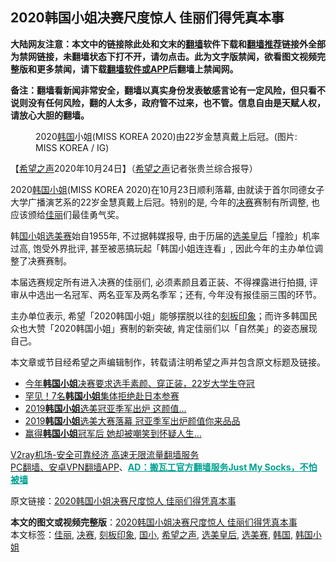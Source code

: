  <h2>2020韩国小姐决赛尺度惊人 佳丽们得凭真本事</h2> <p class="notice"><b>大陆网友注意：本文中的链接除此处和文末的<a href="https://github.com/bannedbook/fanqiang" >翻墙</a>软件下载和<a href="https://github.com/killgcd/justmysocks/blob/master/README.md">翻墙推荐</a>链接外全部为禁网链接，未翻墙状态下打不开，请勿点击。此为文字版禁闻，欲看图文视频完整版和更多禁闻，请下载<a href="https://github.com/bannedbook/fanqiang">翻墙软件或APP</a>后翻墙上禁闻网。</p><p>备注：翻墙看新闻非常安全，翻墙以真实身份发表敏感言论有一定风险，但只看不说则没有任何风险，翻的人太多，政府管不过来，也不管。信息自由是天赋人权，请放心大胆的翻墙。</b></p>  <div class="entry"> <figure><figcaption>2020<a href="https://www.bannedbook.org/bnews/tag/%e9%9f%a9%e5%9b%bd/" class="st_tag internal_tag" rel="tag" title="标签 韩国 下的日志">韩国</a>小姐(MISS KOREA 2020)由22岁金慧真戴上后冠。(图片: MISS KOREA / IG)</figcaption></figure> <p>【<span class='wp_keywordlink_affiliate'><a href="https://www.soundofhope.org" title="希望之声" target="_blank">希望之声</a></span>2020年10月24日】（<a href="https://www.bannedbook.org/bnews/tag/%e5%b8%8c%e6%9c%9b%e4%b9%8b%e5%a3%b0/" class="st_tag internal_tag" rel="tag" title="标签 希望之声 下的日志">希望之声</a>记者张贵兰综合报导）</p> <p>2020<a href="https://www.bannedbook.org/bnews/tag/%e9%9f%a9%e5%9b%bd%e5%b0%8f%e5%a7%90/" class="st_tag internal_tag" rel="tag" title="标签 韩国小姐 下的日志">韩国小姐</a>(MISS KOREA 2020)在10月23日顺利落幕, 由就读于首尔同德女子大学广播演艺系的22岁金慧真戴上后冠。特别的是, 今年的<a href="https://www.bannedbook.org/bnews/tag/%E5%86%B3%E8%B5%9B/" class="st_tag internal_tag" rel="tag" title="标签 决赛 下的日志">决赛</a>赛制有所调整, 也应该颁给<a href="https://www.bannedbook.org/bnews/tag/%E4%BD%B3%E4%B8%BD/" class="st_tag internal_tag" rel="tag" title="标签 佳丽 下的日志">佳丽</a>们最佳勇气奖。</p> <p></p>  <p>韩<a href="https://www.bannedbook.org/bnews/tag/%E5%9B%BD%E5%B0%8F/" class="st_tag internal_tag" rel="tag" title="标签 国小 下的日志">国小</a>姐<a href="https://www.bannedbook.org/bnews/tag/%e9%80%89%e7%be%8e%e8%b5%9b/" class="st_tag internal_tag" rel="tag" title="标签 选美赛 下的日志">选美赛</a>始自1955年, 不过据韩媒报导, 由于历届的<a href="https://www.bannedbook.org/bnews/tag/%e9%80%89%e7%be%8e%e7%9a%87%e5%90%8e/" class="st_tag internal_tag" rel="tag" title="标签 选美皇后 下的日志">选美皇后</a>「撞脸」机率过高, 饱受外界批评, 甚至被恶搞玩起「韩国小姐连连看」, 因此今年的主办单位调整了决赛赛制。</p> <p>本届选赛规定所有进入决赛的佳丽们, 必须素颜且着正装、不得裸露进行拍摄, 评审从中选出一名冠军、两名亚军及两名季军；还有, 今年没有报佳丽三围的环节。</p> <p>主办单位表示, 希望「2020韩国小姐」能够摆脱以往的<a href="https://www.bannedbook.org/bnews/tag/%E5%88%BB%E6%9D%BF%E5%8D%B0%E8%B1%A1/" class="st_tag internal_tag" rel="tag" title="标签 刻板印象 下的日志">刻板印象</a>；而许多韩国民众也大赞「2020韩国小姐」赛制的新突破, 肯定佳丽们以「自然美」的姿态展现自己。</p>  <p></p> <p>本文章或节目经希望之声编辑制作，转载请注明希望之声并包含原文标题及链接。</p> <ul class='op-related-articles' title='相关阅读'> <li><a href='https://www.bannedbook.org/bnews/baitai/20201023/1418973.html' target='_blank'>今年<b>韩国小姐</b>决赛要求选手素颜、穿正装，22岁大学生夺冠</a></li> <li><a href='https://www.bannedbook.org/bnews/baitai/20190806/1170289.html' target='_blank'>罕见！7名<b>韩国小姐</b>集体拒绝赴日本参赛</a></li> <li><a href='https://www.bannedbook.org/bnews/yule/20190713/1157715.html' target='_blank'>2019<b>韩国小姐</b>选美冠亚季军出炉 这颜值…</a></li> <li><a href='https://www.bannedbook.org/bnews/yule/20190712/1156917.html' target='_blank'>2019<b>韩国小姐</b>选美大赛落幕 冠亚季军出炉颜值你来品品</a></li> <li><a href='https://www.bannedbook.org/bnews/yule/20190507/1124227.html' target='_blank'>赢得<b>韩国小姐</b>冠军后 她却被嘲笑到怀疑人生…</a></li> </ul> <p class="texttj"> <a href="https://www.bannedbook.org/forum23/topic22702.html" target="_blank">V2ray机场-安全可靠经济 高速无限流量翻墙服务</a><br/> <a href="https://github.com/bannedbook/fanqiang/wiki/%E7%A6%81%E9%97%BB%E7%BD%91%E5%AE%89%E5%8D%93%E7%BF%BB%E5%A2%99%E6%96%B0%E9%97%BBAPP" target="_blank">PC翻墙、安卓VPN翻墙APP</a>、<span onclick="window.open('https://github.com/killgcd/justmysocks/blob/master/README.md')" style="font-weight:bold;color:#00A191;cursor:pointer;text-decoration:underline;outline:none">AD：搬瓦工官方翻墙服务Just My Socks，不怕被墙</span></p><p>原文链接：<a class="src_link"  href="https://www.soundofhope.org/post/435622" target="_blank">2020韩国小姐决赛尺度惊人 佳丽们得凭真本事</a></p> <a name='sharetosocial'></a>       <div><b>本文的图文或视频完整版</b>：<a href='https://www.bannedbook.org/bnews/comments/20201025/1419789.html'>2020韩国小姐决赛尺度惊人 佳丽们得凭真本事</a></div>  </div><!--END ENTRY--> <div class="postfooter"> <div>本文标签：<a href="https://www.bannedbook.org/bnews/tag/%E4%BD%B3%E4%B8%BD/" rel="tag">佳丽</a>, <a href="https://www.bannedbook.org/bnews/tag/%E5%86%B3%E8%B5%9B/" rel="tag">决赛</a>, <a href="https://www.bannedbook.org/bnews/tag/%E5%88%BB%E6%9D%BF%E5%8D%B0%E8%B1%A1/" rel="tag">刻板印象</a>, <a href="https://www.bannedbook.org/bnews/tag/%E5%9B%BD%E5%B0%8F/" rel="tag">国小</a>, <a href="https://www.bannedbook.org/bnews/tag/%e5%b8%8c%e6%9c%9b%e4%b9%8b%e5%a3%b0/" rel="tag">希望之声</a>, <a href="https://www.bannedbook.org/bnews/tag/%e9%80%89%e7%be%8e%e7%9a%87%e5%90%8e/" rel="tag">选美皇后</a>, <a href="https://www.bannedbook.org/bnews/tag/%e9%80%89%e7%be%8e%e8%b5%9b/" rel="tag">选美赛</a>, <a href="https://www.bannedbook.org/bnews/tag/%e9%9f%a9%e5%9b%bd/" rel="tag">韩国</a>, <a href="https://www.bannedbook.org/bnews/tag/%e9%9f%a9%e5%9b%bd%e5%b0%8f%e5%a7%90/" rel="tag">韩国小姐</a></div>  </div><!--END POSTFOOTER--> 